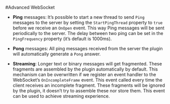 #Advanced WebSocket

- **Ping** messages: It’s possible to start a new thread to send `Ping` messages to the server by setting the `StartPingThread` property to `true` before we receive an `OnOpen` event. This way Ping messages will be sent periodically to the server. The delay between two ping can be set in the `PingFrequency` property (it’s default is 1000ms).

- **Pong** messages: All ping messages received from the server the plugin will automatically generate a `Pong` answer.

- **Streaming**: Longer text or binary messages will get fragmented. These fragments are assembled by the plugin automatically by default. This mechanism can be overwritten if we register an event handler to the WebSocket’s `OnIncompleteFrame` event. This event called every time the client receives an incomplete fragment. These fragments will be ignored by the plugin, it doesn’t try to assemble these nor store them. This event can be used to achieve streaming experience. 
